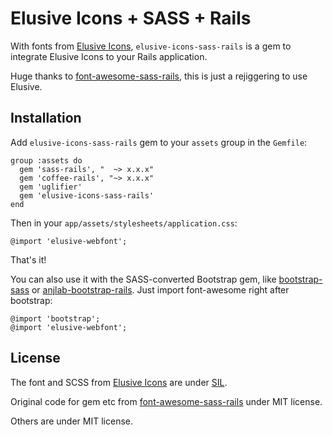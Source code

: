 # Elusive Icons + SASS + Rails

With fonts from [Elusive Icons](http://aristath.github.com/elusive-iconfont/), `elusive-icons-sass-rails` is a gem to integrate Elusive Icons to your Rails application.

Huge thanks to [font-awesome-sass-rails](https://github.com/littlebtc/font-awesome-sass-rails), this is just a rejiggering to use Elusive.


## Installation

Add `elusive-icons-sass-rails` gem to your `assets` group in the `Gemfile`:

    group :assets do
      gem 'sass-rails', "  ~> x.x.x"
      gem 'coffee-rails', "~> x.x.x"
      gem 'uglifier'
      gem 'elusive-icons-sass-rails'
    end

Then in your `app/assets/stylesheets/application.css`:

    @import 'elusive-webfont';

That's it!

You can also use it with the SASS-converted Bootstrap gem, like [bootstrap-sass](https://github.com/thomas-mcdonald/bootstrap-sass) or [anjlab-bootstrap-rails](https://github.com/anjlab/bootstrap-rails). Just import font-awesome right after bootstrap:

    @import 'bootstrap';
    @import 'elusive-webfont';


## License

The font and SCSS from [Elusive Icons](http://aristath.github.com/elusive-iconfont/)  are under [SIL](http://scripts.sil.org/cms/scripts/page.php?site_id=nrsi&id=OFL).

Original code for gem etc from [font-awesome-sass-rails](https://github.com/littlebtc/font-awesome-sass-rails) under MIT license.

Others are under MIT license.
